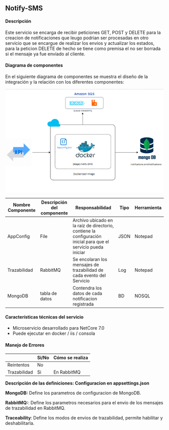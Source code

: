 ## Notify-SMS

#### Descripción

Este servicio se encarga de recibir peticiones GET, POST y DELETE para la creacion de notificaciones que leugo podrian ser procesadas en otro servicio que se encargue de realizar los envios y actualizar los estados, para la peticion DELETE de hecho se tiene como premisa el no ser borrada si el mensaje ya fue enviado al cliente.

#### Diagrama de componentes

En el siguiente diagrama de componentes se muestra el diseño de la integración y la relación con los diferentes componentes:

![Diagrama](diagrama-arquitectura.png)

|**Nombre Componente**|**Descripción del componente**|**Responsabilidad**|**Tipo**|**Herramienta**|
|---------------------|------------------------------|-------------------------------------------------|--------| -------------------- |
|AppConfig|File|Archivo ubicado en la raíz de directorio, contiene la configuración inicial para que el servicio pueda iniciar|JSON|Notepad|
|Trazabilidad|RabbitMQ|Se encolaran los mensajes de trazabilidad de cada evento del Servicio|Log|Notepad|
|MongoDB|tabla de datos|Contendra los datos de cada notificacion registrada |BD|NOSQL|


#### Características técnicas del servicio

- Microservicio desarrollado para NetCore 7.0
- Puede ejecutar en docker / iis / consola


#### Manejo de Errores

|                | **Si/No** | **Cómo se realiza**                                    |
| -------------- | --------- | ------------------------------------------------------ |    
| Reintentos     | No        |                                                        |
| Trazabilidad   | Si        | En RabbitMQ                                            |


**Descripción de las definiciones: Configuracion en appsettings.json**

**MongoDB:** Define los parametros de configuracion de MongoDB.

**RabbitMQ:**: Define los parametros necesarios para el envio de los mensajes de trazabilidad en RabbitMQ.

**Traceability**: Define los modos de envios de trazabilidad, permite habilitar y deshabilitarla.

